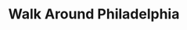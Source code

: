 ---
pid: fs295
title: Walk Around Philadelphia
location_transcription: All around the perimeter + points within
coordinates: "[-75.150346766447, 39.955596066996]"
zipcode: '19143'
gen_neighborhood: West Philadelphia
neighborhood: University City
outside_phl: 
age: '38'
age_range: 30-39
instagram: 
image_file_name: fs_295.jpg
proposal_transcription: |-
  -A series of plaques+markers around the city's perimeter, inviting residents & visitors to walk the city borders.
  -Other plaques+markers at more central locations, inviting viewers to seek the edges+discover the city perimeter to envision the city not fr
topic: History
topic_summary: 0, 0
type: Space,Plaque
keywords_other: walkaroundphiladelphia, philadelphia, walking tour
credit: JJ Tiziou
image_labels: 
twitter: jjtiziou
facebook: 
permalink: "/monuments/fs295/"
layout: item-page
---